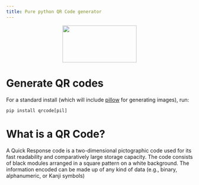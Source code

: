 ```yaml
---
title: Pure python QR Code generator
---
```

<p align="center">
  <img width="200" height="100" src="/images/favicon.png">
</p>

# Generate QR codes

For a standard install (which will include
[pillow](https://pypi.python.org/pypi/Pillow) for generating images),
run:

    pip install qrcode[pil]

What is a QR Code?
==================

A Quick Response code is a two-dimensional pictographic code used for
its fast readability and comparatively large storage capacity. The code
consists of black modules arranged in a square pattern on a white
background. The information encoded can be made up of any kind of data
(e.g., binary, alphanumeric, or Kanji symbols)
